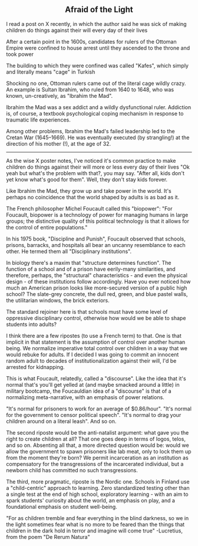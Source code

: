 ## <div align="center">Afraid of the Light</div>

<p>
I read a post on X recently, in which the author said he was sick of making children do things against their will every day of their lives
</p>

<p>
After a certain point in the 1600s, candidates for rulers of the Ottoman Empire were confined to house arrest until they ascended to the throne and took power
</p>

<p>
The building to which they were confined was called "Kafes", which simply and literally means "cage" in Turkish
</p>

<p>
Shocking no one, Ottoman rulers came out of the literal cage wildly crazy. An example is Sultan Ibrahim, who ruled from 1640 to 1648, who was known, un-creatively, as "Ibrahim the Mad".
</p>

<p>
Ibrahim the Mad was a sex addict and a wildly dysfunctional ruler. Addiction is, of course, a textbook psychological coping mechanism in response to traumatic life experiences.
</p>

<p>
Among other problems, Ibrahim the Mad's failed leadership led to the Cretan War (1645–1669).
He was eventually executed (by strangling!) at the direction of his mother (!), at the age of 32.
</p>

<hr/>

<p>
As the wise X poster notes, I've noticed it's common practice to make children do things against their will more or less every day of their lives
"Ok yeah but what's the problem with that?, you may say. "After all, kids don't yet know what's good for them".
Well, they don't stay kids forever.
</p>

<p>
Like Ibrahim the Mad, they grow up and take power in the world. It's perhaps no coincidence that the world shaped by adults is as bad as it.
</p>

The French philosopher Michel Foucault called this "biopower":
"For Foucault, biopower is a technology of power for managing humans in large groups; the distinctive quality of this political technology is that it allows for the control of entire populations."

In his 1975 book, "Discipline and Punish", Foucault observed that schools, prisons, barracks, and hospitals all bear an uncanny resemblance to each other. He termed them all "Disciplinary institutions".

In biology there's a maxim that "structure determines function". The function of a school and of a prison have eerily-many similarities, and therefore, perhaps, the "structural" characteristics - and even the physical design - of these institutions follow accordingly.
Have you ever noticed how much an American prison looks like more-secured version of a public high school?
The slate-grey concrete, the dull red, green, and blue pastel walls, the utilitarian windows, the brick exteriors.

The standard rejoiner here is that schools must have some level of oppressive disciplinary control, otherwise how would we be able to shape students into adults?

I think there are a few ripostes (to use a French term) to that. One is that implicit in that statement is the assumption of control over another human being. We normalize imperative total control over children in a way that we would rebuke for adults. If I decided I was going to commit an innocent random adult to decades of institutionalization against their will, I'd be arrested for kidnapping.

This is what Foucault, relatedly, called a "discourse". Like the idea that it's normal that's you'll get yelled at (and maybe smacked around a little) in military bootcamp, the Foucauldian idea of a "discourse" is that of a normalizing meta-narrative, with an emphasis of power relations.

"It's normal for prisoners to work for an average of $0.86/hour". "It's normal for the government to censor political speech". "It's normal to drag your children around on a literal leash". And so on.

The second riposte would be the anti-natalist argument: what gave you the right to create children at all? That one goes deep in terms of logos, telos, and so on. Absenting all that, a more directed question would be: would we allow the government to spawn prisoners like lab meat, only to lock them up from the moment they're born? We permit incarceration as an institution as compensatory for the transgressions of the incarcerated individual, but a newborn child has committed no such transgressions.

The third, more pragmatic, riposte is the Nordic one. Schools in Finland use a "child-centric" approach to learning. Zero standardized testing other than a single test at the end of high school, exploratory learning - with an aim to spark students' curiosity about the world, an emphasis on play, and a foundational emphasis on student well-being.

"For as children tremble and fear everything in the blind darkness, so we in the light sometimes fear what is no more to be feared than the things that children in the dark hold in terror and imagine will come true"
-Lucretius, from the poem "De Rerum Natura"
